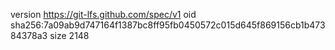 version https://git-lfs.github.com/spec/v1
oid sha256:7a09ab9d747164f1387bc8ff95fb0450572c015d645f869156cb1b47384378a3
size 2148

